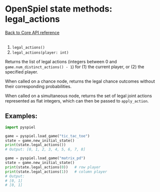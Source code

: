 # OpenSpiel state methods: legal_actions

[Back to Core API reference](../api_reference.md) \
<br>

1.  `legal_actions()`
2.  `legal_actions(player: int)`

Returns the list of legal actions (integers between 0 and
`game.num_distinct_actions() - 1`) for (1) the current player, or (2) the
specified player.

When called on a chance node, returns the legal chance outcomes without their
corresponding probabilities.

When called on a simultaneous node, returns the set of legal joint actions
represented as flat integers, which can then be passed to `apply_action`.

## Examples:

```python
import pyspiel

game = pyspiel.load_game("tic_tac_toe")
state = game.new_initial_state()
print(state.legal_actions())
# Output: [0, 1, 2, 3, 4, 5, 6, 7, 8]

game = pyspiel.load_game("matrix_pd")
state = game.new_initial_state()
print(state.legal_actions(0))   # row player
print(state.legal_actions(1))   # column player
# Output:
# [0, 1]
# [0, 1]
```
